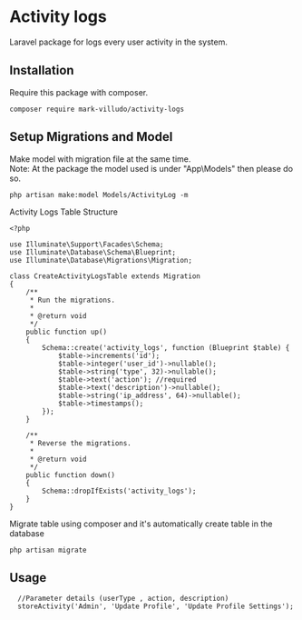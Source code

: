 # Activity logs
Laravel package for logs every user activity in the system.

## Installation

Require this package with composer.

```shell
composer require mark-villudo/activity-logs
```

## Setup Migrations and Model

Make model with migration file at the same time.
<br/> Note: At the package the model used is under "App\Models\" then please do so.

```
php artisan make:model Models/ActivityLog -m
```

Activity Logs Table Structure

```
<?php

use Illuminate\Support\Facades\Schema;
use Illuminate\Database\Schema\Blueprint;
use Illuminate\Database\Migrations\Migration;

class CreateActivityLogsTable extends Migration
{
    /**
     * Run the migrations.
     *
     * @return void
     */
    public function up()
    {
        Schema::create('activity_logs', function (Blueprint $table) {
            $table->increments('id');
            $table->integer('user_id')->nullable();
            $table->string('type', 32)->nullable();
            $table->text('action'); //required
            $table->text('description')->nullable();
            $table->string('ip_address', 64)->nullable();
            $table->timestamps();
        });
    }

    /**
     * Reverse the migrations.
     *
     * @return void
     */
    public function down()
    {
        Schema::dropIfExists('activity_logs');
    }
}

```
Migrate table using composer and it's automatically create table in the database

```
php artisan migrate
```

## Usage
```
  //Parameter details (userType , action, description)
  storeActivity('Admin', 'Update Profile', 'Update Profile Settings');
```


